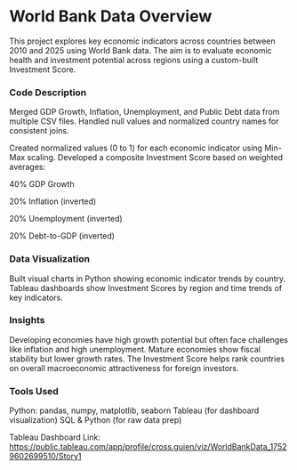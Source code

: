 # World Bank Data Overview

This project explores key economic indicators across countries between 2010 and 2025 using World Bank data. 
The aim is to evaluate economic health and investment potential across regions using a custom-built Investment Score.

### Code Description

Merged GDP Growth, Inflation, Unemployment, and Public Debt data from multiple CSV files.
Handled null values and normalized country names for consistent joins.

Created normalized values (0 to 1) for each economic indicator using Min-Max scaling.
Developed a composite Investment Score based on weighted averages:

40% GDP Growth

20% Inflation (inverted)

20% Unemployment (inverted)

20% Debt-to-GDP (inverted)

### Data Visualization

Built visual charts in Python showing economic indicator trends by country.
Tableau dashboards show Investment Scores by region and time trends of key indicators.

### Insights

Developing economies have high growth potential but often face challenges like inflation and high unemployment.
Mature economies show fiscal stability but lower growth rates.
The Investment Score helps rank countries on overall macroeconomic attractiveness for foreign investors.

### Tools Used

Python: pandas, numpy, matplotlib, seaborn
Tableau (for dashboard visualization)
SQL & Python (for raw data prep)

Tableau Dashboard Link: https://public.tableau.com/app/profile/cross.guien/viz/WorldBankData_17529602699510/Story1

